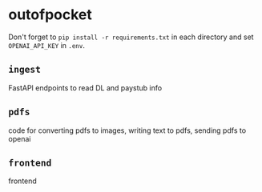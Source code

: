 # outofpocket

Don't forget to `pip install -r requirements.txt` in each directory and set `OPENAI_API_KEY` in `.env`.

## `ingest`

FastAPI endpoints to read DL and paystub info

## `pdfs`

code for converting pdfs to images, writing text to pdfs, sending pdfs to openai

## `frontend`

frontend

